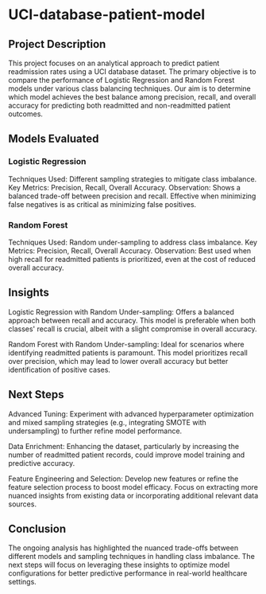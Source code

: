 # UCI-database-patient-model

## Project Description

This project focuses on an analytical approach to predict patient readmission rates using a UCI database dataset. The primary objective is to compare the performance of Logistic Regression and Random Forest models under various class balancing techniques. Our aim is to determine which model achieves the best balance among precision, recall, and overall accuracy for predicting both readmitted and non-readmitted patient outcomes.

## Models Evaluated

### Logistic Regression

Techniques Used: Different sampling strategies to mitigate class imbalance.
Key Metrics: Precision, Recall, Overall Accuracy.
Observation: Shows a balanced trade-off between precision and recall. Effective when minimizing false negatives is as critical as minimizing false positives.

### Random Forest

Techniques Used: Random under-sampling to address class imbalance.
Key Metrics: Precision, Recall, Overall Accuracy.
Observation: Best used when high recall for readmitted patients is prioritized, even at the cost of reduced overall accuracy.

## Insights

Logistic Regression with Random Under-sampling: Offers a balanced approach between recall and accuracy. This model is preferable when both classes' recall is crucial, albeit with a slight compromise in overall accuracy.

Random Forest with Random Under-sampling: Ideal for scenarios where identifying readmitted patients is paramount. This model prioritizes recall over precision, which may lead to lower overall accuracy but better identification of positive cases.

## Next Steps

Advanced Tuning: Experiment with advanced hyperparameter optimization and mixed sampling strategies (e.g., integrating SMOTE with undersampling) to further refine model performance.

Data Enrichment: Enhancing the dataset, particularly by increasing the number of readmitted patient records, could improve model training and predictive accuracy.

Feature Engineering and Selection: Develop new features or refine the feature selection process to boost model efficacy. Focus on extracting more nuanced insights from existing data or incorporating additional relevant data sources.

## Conclusion

The ongoing analysis has highlighted the nuanced trade-offs between different models and sampling techniques in handling class imbalance. The next steps will focus on leveraging these insights to optimize model configurations for better predictive performance in real-world healthcare settings.
